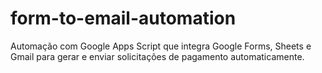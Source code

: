 # form-to-email-automation
Automação com Google Apps Script que integra Google Forms, Sheets e Gmail para gerar e enviar solicitações de pagamento automaticamente.
